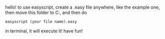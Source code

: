 hello! to use easyscript, create a .easy file anywhere, like the example one, then move this folder to C:, and then do

```batch
easyscript (your file name).easy
```

in terminal, it will execute it! have fun!
